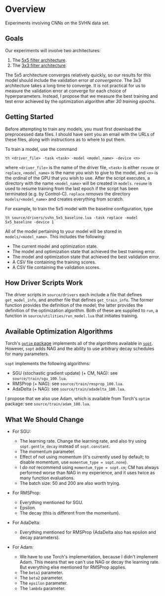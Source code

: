 <!--
  ** File Name: README.md
  ** Author:    Aditya Ramesh
  ** Date:      05/08/2015
  ** Contact:   _@adityaramesh.com
-->

# Overview

Experiments involving CNNs on the SVHN data set.

## Goals

Our experiments will involve two architectures:

  1. The [5x5 filter architecture](source/modeles/cnn_5x5.lua).
  2. The [3x3 filter architecture](source/modeles/cnn_3x3.lua).

The 5x5 architecture converges relatively quickly, so our results for this model
should include the validation error *at convergence*. The 3x3 architecture takes
a long time to converge. It is not practical for us to measure the validation
error at converge for each choice of hyperparameters. Instead, I propose that we
measure the best training and test error achieved by the optimization algorithm
after *30 training epochs*.

## Getting Started

Before attempting to train any models, you must first download the preprocessed
data files. I should have sent you an email with the URLs of these files, along
with instructions as to where to put them.

To train a model, use the command

	th <driver_file> -task <task> -model <model_name> -device <n>

where `<driver_file>` is the name of the driver file, `<task>` is either
`resume` or `replace`, `<model_name>` is the name you wish to give to the model,
and `<n>` is the ordinal of the GPU that you wish to use. After the script
executes, a directory with the name `<model_name>` will be created in `models`.
`resume` is used to resume training from the last epoch if the script has been
terminated (e.g. by Control-C). `replace` *removes* the directory
`models/<model_name>` and creates everything from scratch.

For example, to train the 5x5 model with the baseline configuration, type

	th source/drivers/svhn_5x5_baseline.lua -task replace -model 5x5_baseline -device 1

All of the model pertaining to your model will be stored in
`models/<model_name>`. This includes the following:

  - The current model and optimization state.
  - The model and optimization state that achieved the best training error.
  - The model and optimization state that achieved the best validation error.
  - A CSV file containing the training scores.
  - A CSV file containing the validation scores.

## How Driver Scripts Work

The driver scripts in `source/drivers` each include a file that defines
`get_model_info`, and another file that defines `get_train_info`. The former
function provides the definition of the model; the latter provides the
definition of the optimization algorithm. Both of these are supplied to `run`, a
function in `source/utilities/run_model.lua` that initiates training.

## Available Optimization Algorithms

Torch's [`optim` package](https://github.com/torch/optim) implements all of the
algorithms available in [`sopt`](https://github.com/adityaramesh/torch_utils).
However, `sopt` adds NAG and the ability to use arbitrary decay schedules for
many parameters.

`sopt` implements the following algorithms:

  - SGU (stochastic gradient update) (+ CM, NAG): see `source/train/sgu_100.lua`.
  - RMSProp (+ NAG): see `source/train/rmsprop_100.lua`.
  - AdaDelta (+ NAG): see `source/train/adadelta_100.lua`.

I propose that we also use Adam, which is available from Torch's `optim`
package: see `source/train/adam_100.lua`.

## What We Should Change

- For SGU:
  - The learning rate. Change the learning rate, and also try using
  `sopt.gentle_decay` instead of `sopt.constant`.
  - The momentum parameter.
  - Effect of not using momentum (it's currently used by default; to disable
  momentum, use `momentum_type = sopt.none`).
  - I *do not* recommend using `momentum_type = sopt.cm`; CM has always
  performed worse than NAG in my experience, and it uses twice as many function
  evaluations.
  - The batch size: 50 and 200 are also worth trying.

- For RMSProp:
  - Everything mentioned for SGU.
  - Epsilon.
  - The decay (this is different from the momentum).

- For AdaDelta:
  - Everything mentioned for RMSProp (AdaDelta also has epsilon and decay
  parameters).

- For Adam:
  - We have to use Torch's implementation, because I didn't implement Adam. This
  means that we can't use NAG or decay the learning rate. But everything else
  mentioned for RMSProp applies.
  - The `beta1` parameter.
  - The `beta2` parameter.
  - The `epsilon` parameter.
  - The `lambda` parameter.
